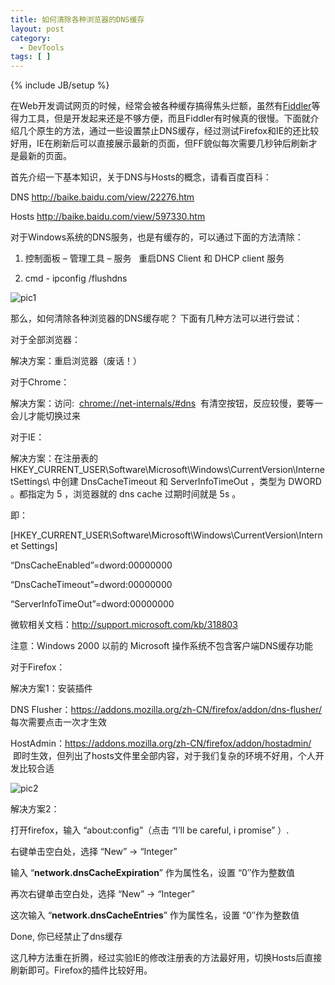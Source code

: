 ```yaml
---
title: 如何清除各种浏览器的DNS缓存
layout: post
category:
  - DevTools
tags: [ ]
---
```

{% include JB/setup %}

在Web开发调试网页的时候，经常会被各种缓存搞得焦头烂额，虽然有[Fiddler][1]等得力工具，但是开发起来还是不够方便，而且Fiddler有时候真的很慢。下面就介绍几个原生的方法，通过一些设置禁止DNS缓存，经过测试Firefox和IE的还比较好用，IE在刷新后可以直接展示最新的页面，但FF貌似每次需要几秒钟后刷新才是最新的页面。

首先介绍一下基本知识，关于DNS与Hosts的概念，请看百度百科：

DNS <http://baike.baidu.com/view/22276.htm>

Hosts <http://baike.baidu.com/view/597330.htm>

对于Windows系统的DNS服务，也是有缓存的，可以通过下面的方法清除：

1. 控制面板 – 管理工具 – 服务   重启DNS Client 和 DHCP client 服务

2. cmd - ipconfig /flushdns

![pic1][2]

那么，如何清除各种浏览器的DNS缓存呢？ 下面有几种方法可以进行尝试：

对于全部浏览器：

解决方案：重启浏览器（废话！）

对于Chrome：

解决方案：访问:  <chrome://net-internals/#dns>  有清空按钮，反应较慢，要等一会儿才能切换过来

对于IE：

解决方案：在注册表的 HKEY\_CURRENT\_USER\Software\Microsoft\Windows\CurrentVersion\InternetSettings\ 中创建 DnsCacheTimeout 和 ServerInfoTimeOut ，类型为 DWORD 。都指定为 5 ，浏览器就的 dns cache 过期时间就是 5s 。

即：

[HKEY\_CURRENT\_USER\Software\Microsoft\Windows\CurrentVersion\Internet Settings]

“DnsCacheEnabled”=dword:00000000

“DnsCacheTimeout”=dword:00000000

“ServerInfoTimeOut”=dword:00000000

微软相关文档：<http://support.microsoft.com/kb/318803>

注意：Windows 2000 以前的 Microsoft 操作系统不包含客户端DNS缓存功能

对于Firefox：

解决方案1：安装插件

DNS Flusher：<https://addons.mozilla.org/zh-CN/firefox/addon/dns-flusher/>  每次需要点击一次才生效

HostAdmin：<https://addons.mozilla.org/zh-CN/firefox/addon/hostadmin/>   即时生效，但列出了hosts文件里全部内容，对于我们复杂的环境不好用，个人开发比较合适

![pic2][3]

解决方案2：

打开firefox，输入 “about:config”（点击 “I’ll be careful, i promise” ）.

右键单击空白处，选择 “New” -> “Integer”

输入 “**network.dnsCacheExpiration**” 作为属性名，设置 “0″作为整数值

再次右键单击空白处，选择 “New” -> “Integer”

这次输入 “**network.dnsCacheEntries**” 作为属性名，设置 “0″作为整数值

Done, 你已经禁止了dns缓存

这几种方法重在折腾，经过实验IE的修改注册表的方法最好用，切换Hosts后直接刷新即可。Firefox的插件比较好用。

 [1]: http://fiddler2.com/fiddler2/
 [2]: http://jiguang.github.com/content/uploads/2012/02/6cddab8b977758a240b3fa31151d1520.png
 [3]: http://jiguang.github.com/content/uploads/2012/02/d5196a59909937fdb4936b0d1991dbde.png